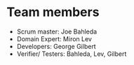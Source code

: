 # Team members
- Scrum master: Joe Bahleda
- Domain Expert: Miron Lev
- Developers: George Gilbert
- Verifier/ Testers: Bahleda, Lev, Gilbert
